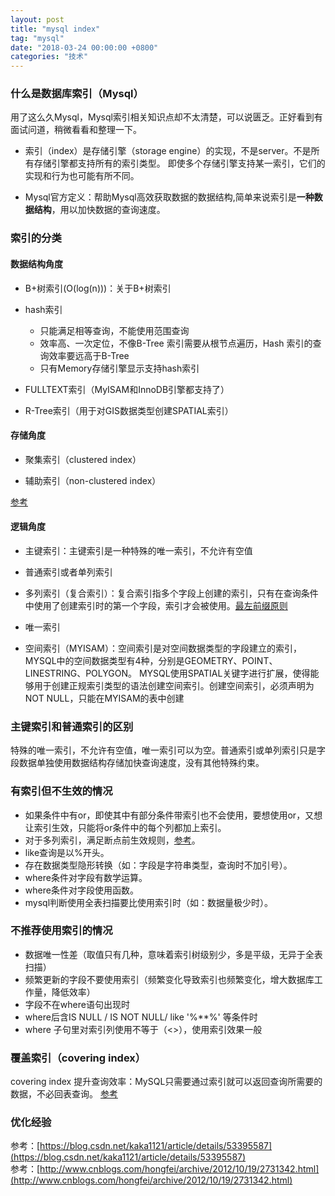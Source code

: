 ```yaml
---
layout: post
title: "mysql index"
tag: "mysql"
date: "2018-03-24 00:00:00 +0800"
categories: "技术"
---
```


### 什么是数据库索引（Mysql）

用了这么久Mysql，Mysql索引相关知识点却不太清楚，可以说匮乏。正好看到有面试问道，稍微看看和整理一下。  

<!--more-->

- 索引（index）是存储引擎（storage engine）的实现，不是server。不是所有存储引擎都支持所有的索引类型。
即使多个存储引擎支持某一索引，它们的实现和行为也可能有所不同。  

- Mysql官方定义：帮助Mysql高效获取数据的数据结构,简单来说索引是**一种数据结构**，用以加快数据的查询速度。

### 索引的分类

#### 数据结构角度

- B+树索引(O(log(n)))：关于B+树索引

- hash索引  
    - 只能满足相等查询，不能使用范围查询  
    - 效率高、一次定位，不像B-Tree 索引需要从根节点遍历，Hash 索引的查询效率要远高于B-Tree  
    - 只有Memory存储引擎显示支持hash索引  

- FULLTEXT索引（MyISAM和InnoDB引擎都支持了）

- R-Tree索引（用于对GIS数据类型创建SPATIAL索引）  

#### 存储角度  

- 聚集索引（clustered index）

- 辅助索引（non-clustered index）

[参考](https://www.jianshu.com/p/2879225ba243)

#### 逻辑角度  

- 主键索引：主键索引是一种特殊的唯一索引，不允许有空值

- 普通索引或者单列索引

- 多列索引（复合索引）：复合索引指多个字段上创建的索引，只有在查询条件中使用了创建索引时的第一个字段，索引才会被使用。[最左前缀原则](http://www.ywnds.com/?p=8754)

- 唯一索引

- 空间索引（MYISAM）：空间索引是对空间数据类型的字段建立的索引，MYSQL中的空间数据类型有4种，分别是GEOMETRY、POINT、LINESTRING、POLYGON。
MYSQL使用SPATIAL关键字进行扩展，使得能够用于创建正规索引类型的语法创建空间索引。创建空间索引，必须声明为NOT NULL，只能在MYISAM的表中创建  

### 主键索引和普通索引的区别  

特殊的唯一索引，不允许有空值，唯一索引可以为空。普通索引或单列索引只是字段数据单独使用数据结构存储加快查询速度，没有其他特殊约束。

### 有索引但不生效的情况  

- 如果条件中有or，即使其中有部分条件带索引也不会使用，要想使用or，又想让索引生效，只能将or条件中的每个列都加上索引。
- 对于多列索引，满足断点前生效规则，[参考](https://www.cnblogs.com/codeAB/p/6387148.html)。
- like查询是以%开头。
- 存在数据类型隐形转换（如：字段是字符串类型，查询时不加引号）。
- where条件对字段有数学运算。
- where条件对字段使用函数。
- mysql判断使用全表扫描要比使用索引时（如：数据量极少时）。

### 不推荐使用索引的情况  

- 数据唯一性差（取值只有几种，意味着索引树级别少，多是平级，无异于全表扫描）
- 频繁更新的字段不要使用索引（频繁变化导致索引也频繁变化，增大数据库工作量，降低效率）
- 字段不在where语句出现时
- where后含IS NULL / IS NOT NULL/ like '%**%' 等条件时
- where 子句里对索引列使用不等于（<>），使用索引效果一般

### 覆盖索引（covering index）  
covering index 提升查询效率：MySQL只需要通过索引就可以返回查询所需要的数据，不必回表查询。
[参考](http://webcache.googleusercontent.com/search?q=cache:http://flacro.me/covering-index/)

### 优化经验  

参考：[https://blog.csdn.net/kaka1121/article/details/53395587](https://blog.csdn.net/kaka1121/article/details/53395587)  
参考：[http://www.cnblogs.com/hongfei/archive/2012/10/19/2731342.html](http://www.cnblogs.com/hongfei/archive/2012/10/19/2731342.html)